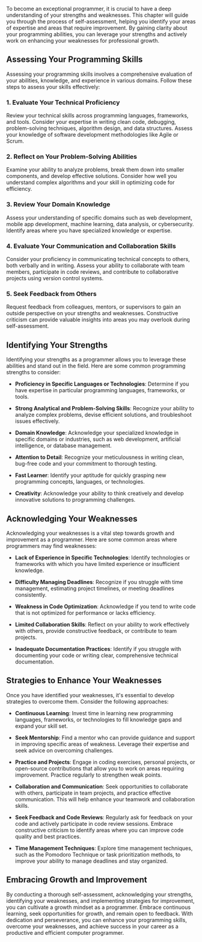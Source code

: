 
To become an exceptional programmer, it is crucial to have a deep understanding of your strengths and weaknesses. This chapter will guide you through the process of self-assessment, helping you identify your areas of expertise and areas that require improvement. By gaining clarity about your programming abilities, you can leverage your strengths and actively work on enhancing your weaknesses for professional growth.

Assessing Your Programming Skills
---------------------------------

Assessing your programming skills involves a comprehensive evaluation of your abilities, knowledge, and experience in various domains. Follow these steps to assess your skills effectively:

### 1. Evaluate Your Technical Proficiency

Review your technical skills across programming languages, frameworks, and tools. Consider your expertise in writing clean code, debugging, problem-solving techniques, algorithm design, and data structures. Assess your knowledge of software development methodologies like Agile or Scrum.

### 2. Reflect on Your Problem-Solving Abilities

Examine your ability to analyze problems, break them down into smaller components, and develop effective solutions. Consider how well you understand complex algorithms and your skill in optimizing code for efficiency.

### 3. Review Your Domain Knowledge

Assess your understanding of specific domains such as web development, mobile app development, machine learning, data analysis, or cybersecurity. Identify areas where you have specialized knowledge or expertise.

### 4. Evaluate Your Communication and Collaboration Skills

Consider your proficiency in communicating technical concepts to others, both verbally and in writing. Assess your ability to collaborate with team members, participate in code reviews, and contribute to collaborative projects using version control systems.

### 5. Seek Feedback from Others

Request feedback from colleagues, mentors, or supervisors to gain an outside perspective on your strengths and weaknesses. Constructive criticism can provide valuable insights into areas you may overlook during self-assessment.

Identifying Your Strengths
--------------------------

Identifying your strengths as a programmer allows you to leverage these abilities and stand out in the field. Here are some common programming strengths to consider:

* **Proficiency in Specific Languages or Technologies**: Determine if you have expertise in particular programming languages, frameworks, or tools.

* **Strong Analytical and Problem-Solving Skills**: Recognize your ability to analyze complex problems, devise efficient solutions, and troubleshoot issues effectively.

* **Domain Knowledge**: Acknowledge your specialized knowledge in specific domains or industries, such as web development, artificial intelligence, or database management.

* **Attention to Detail**: Recognize your meticulousness in writing clean, bug-free code and your commitment to thorough testing.

* **Fast Learner**: Identify your aptitude for quickly grasping new programming concepts, languages, or technologies.

* **Creativity**: Acknowledge your ability to think creatively and develop innovative solutions to programming challenges.

Acknowledging Your Weaknesses
-----------------------------

Acknowledging your weaknesses is a vital step towards growth and improvement as a programmer. Here are some common areas where programmers may find weaknesses:

* **Lack of Experience in Specific Technologies**: Identify technologies or frameworks with which you have limited experience or insufficient knowledge.

* **Difficulty Managing Deadlines**: Recognize if you struggle with time management, estimating project timelines, or meeting deadlines consistently.

* **Weakness in Code Optimization**: Acknowledge if you tend to write code that is not optimized for performance or lacks efficiency.

* **Limited Collaboration Skills**: Reflect on your ability to work effectively with others, provide constructive feedback, or contribute to team projects.

* **Inadequate Documentation Practices**: Identify if you struggle with documenting your code or writing clear, comprehensive technical documentation.

Strategies to Enhance Your Weaknesses
-------------------------------------

Once you have identified your weaknesses, it's essential to develop strategies to overcome them. Consider the following approaches:

* **Continuous Learning**: Invest time in learning new programming languages, frameworks, or technologies to fill knowledge gaps and expand your skill set.

* **Seek Mentorship**: Find a mentor who can provide guidance and support in improving specific areas of weakness. Leverage their expertise and seek advice on overcoming challenges.

* **Practice and Projects**: Engage in coding exercises, personal projects, or open-source contributions that allow you to work on areas requiring improvement. Practice regularly to strengthen weak points.

* **Collaboration and Communication**: Seek opportunities to collaborate with others, participate in team projects, and practice effective communication. This will help enhance your teamwork and collaboration skills.

* **Seek Feedback and Code Reviews**: Regularly ask for feedback on your code and actively participate in code review sessions. Embrace constructive criticism to identify areas where you can improve code quality and best practices.

* **Time Management Techniques**: Explore time management techniques, such as the Pomodoro Technique or task prioritization methods, to improve your ability to manage deadlines and stay organized.

Embracing Growth and Improvement
--------------------------------

By conducting a thorough self-assessment, acknowledging your strengths, identifying your weaknesses, and implementing strategies for improvement, you can cultivate a growth mindset as a programmer. Embrace continuous learning, seek opportunities for growth, and remain open to feedback. With dedication and perseverance, you can enhance your programming skills, overcome your weaknesses, and achieve success in your career as a productive and efficient computer programmer.
